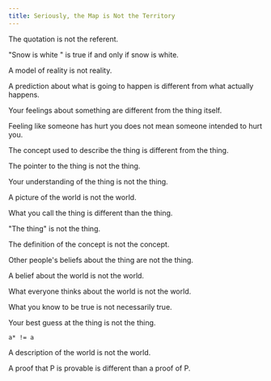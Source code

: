 ```yaml
---
title: Seriously, the Map is Not the Territory
---
```


The quotation is not the referent.

"Snow is white " is true if and only if snow is white.

A model of reality is not reality.

A prediction about what is going to happen is different from what actually happens.

Your feelings about something are different from the thing itself.

Feeling like someone has hurt you does not mean someone intended to hurt you.

The concept used to describe the thing is different from the thing.

The pointer to the thing is not the thing.

Your understanding of the thing is not the thing.

A picture of the world is not the world.

What you call the thing is different than the thing.

"The thing" is not the thing.

The definition of the concept is not the concept.

Other people's beliefs about the thing are not the thing.

A belief about the world is not the world.

What everyone thinks about the world is not the world.

What you know to be true is not necessarily true.

Your best guess at the thing is not the thing.

```
a* != a
```

A description of the world is not the world.

A proof that P is provable is different than a proof of P.